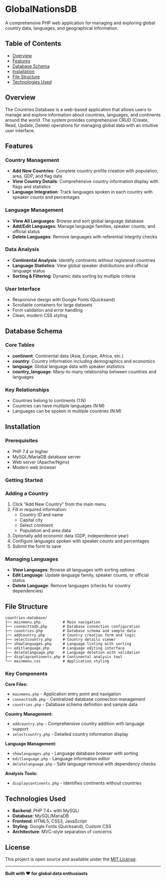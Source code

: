 # GlobalNationsDB
A comprehensive PHP web application for managing and exploring global country data, languages, and geographical information.

## Table of Contents
- [Overview](#overview)
- [Features](#features)
- [Database Schema](#database-schema)
- [Installation](#installation)
- [File Structure](#file-structure)
- [Technologies Used](#technologies-used)

## Overview
The Countries Database is a web-based application that allows users to manage and explore information about countries, languages, and continents around the world. The system provides comprehensive CRUD (Create, Read, Update, Delete) operations for managing global data with an intuitive user interface.

## Features
### Country Management
- **Add New Countries**: Complete country profile creation with population, area, GDP, and flag data
- **View Country Details**: Comprehensive country information display with flags and statistics
- **Language Integration**: Track languages spoken in each country with speaker counts and percentages

### Language Management
- **View All Languages**: Browse and sort global language database
- **Add/Edit Languages**: Manage language families, speaker counts, and official status
- **Delete Languages**: Remove languages with referential integrity checks

### Data Analysis
- **Continental Analysis**: Identify continents without registered countries
- **Language Statistics**: View global speaker distributions and official language status
- **Sorting & Filtering**: Dynamic data sorting by multiple criteria

### User Interface
- Responsive design with Google Fonts (Quicksand)
- Scrollable containers for large datasets
- Form validation and error handling
- Clean, modern CSS styling

## Database Schema
### Core Tables
- **continent**: Continental data (Asia, Europe, Africa, etc.)
- **country**: Country information including demographics and economics
- **language**: Global language data with speaker statistics
- **country_language**: Many-to-many relationship between countries and languages

### Key Relationships
- Countries belong to continents (1:N)
- Countries can have multiple languages (N:M)
- Languages can be spoken in multiple countries (N:M)

## Installation
### Prerequisites
- PHP 7.4 or higher
- MySQL/MariaDB database server
- Web server (Apache/Nginx)
- Modern web browser

### Getting Started

### Adding a Country
1. Click "Add New Country" from the main menu
2. Fill in required information:
   - Country ID and name
   - Capital city
   - Select continent
   - Population and area data
3. Optionally add economic data (GDP, independence year)
4. Configure languages spoken with speaker counts and percentages
5. Submit the form to save

### Managing Languages
- **View Languages**: Browse all languages with sorting options
- **Edit Language**: Update language family, speaker counts, or official status
- **Delete Language**: Remove languages (checks for country dependencies)

## File Structure
```
countries-database/
├── mainmenu.php          # Main navigation
├── connecttodb.php       # Database connection configuration
├── countries.php         # Database schema and sample data
├── addcountry.php        # Country creation form and logic
├── selectcountry.php     # Country details viewer
├── showlanguages.php     # Language listing with sorting
├── editlanguage.php      # Language editing interface
├── deletelanguage.php    # Language deletion with validation
├── displaycontinents.php # Continental analysis tool
└── mainmenu.css          # Application styling
```

### Key Components
**Core Files:**
- `mainmenu.php` - Application entry point and navigation
- `connecttodb.php` - Centralized database connection management
- `countries.php` - Database schema definition and sample data

**Country Management:**
- `addcountry.php` - Comprehensive country addition with language support
- `selectcountry.php` - Detailed country information display

**Language Management:**
- `showlanguages.php` - Language database browser with sorting
- `editlanguage.php` - Language information editor
- `deletelanguage.php` - Safe language removal with dependency checks

**Analysis Tools:**
- `displaycontinents.php` - Identifies continents without countries

## Technologies Used
- **Backend**: PHP 7.4+ with MySQLi
- **Database**: MySQL/MariaDB
- **Frontend**: HTML5, CSS3, JavaScript
- **Styling**: Google Fonts (Quicksand), Custom CSS
- **Architecture**: MVC-style separation of concerns

## License
This project is open source and available under the [MIT License](LICENSE).

---

**Built with ❤️ for global data enthusiasts**
